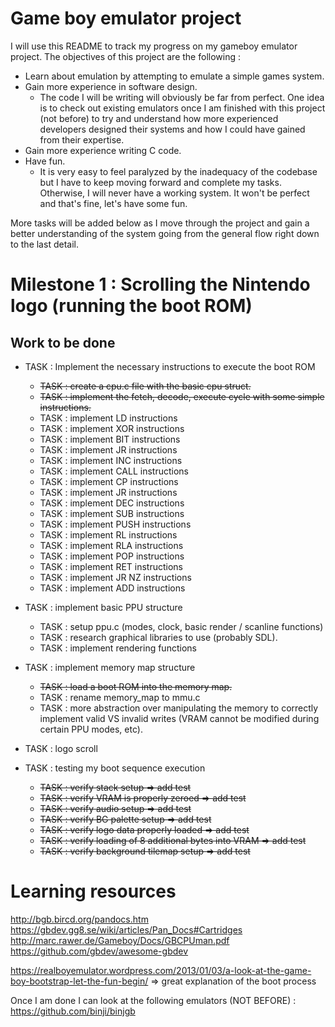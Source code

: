 # Game boy emulator project

I will use this README to track my progress on my gameboy emulator project. The objectives of this project are the following :
- Learn about emulation by attempting to emulate a simple games system.
- Gain more experience in software design.
	- The code I will be writing will obviously be far from perfect. One idea is to check out existing emulators once I am finished with this project (not before) to try and understand how more experienced developers designed their systems and how I could have gained from their expertise.
- Gain more experience writing C code.
- Have fun.
	- It is very easy to feel paralyzed by the inadequacy of the codebase but I have to keep moving forward and complete my tasks. Otherwise, I will never have a working system. It won't be perfect and that's fine, let's have some fun.

More tasks will be added below as I move through the project and gain a better understanding of the system going from the general flow right down to the last detail.

# Milestone 1 : Scrolling the Nintendo logo (running the boot ROM)

## Work to be done

- TASK : Implement the necessary instructions to execute the boot ROM

	- ~~TASK : create a cpu.c file with the basic cpu struct.~~
	- ~~TASK : implement the fetch, decode, execute cycle with some simple instructions.~~
	- TASK : implement LD instructions
	- TASK : implement XOR instructions
	- TASK : implement BIT instructions
	- TASK : implement JR instructions
	- TASK : implement INC instructions
	- TASK : implement CALL instructions
	- TASK : implement CP instructions
	- TASK : implement JR instructions
	- TASK : implement DEC instructions
	- TASK : implement SUB instructions
	- TASK : implement PUSH instructions
	- TASK : implement RL instructions
	- TASK : implement RLA instructions
	- TASK : implement POP instructions
	- TASK : implement RET instructions
	- TASK : implement JR NZ instructions
	- TASK : implement ADD instructions

- TASK : implement basic PPU structure
	- TASK : setup ppu.c (modes, clock, basic render / scanline functions)
	- TASK : research graphical libraries to use (probably SDL).
	- TASK : implement rendering functions

- TASK : implement memory map structure
	- ~~TASK : load a boot ROM into the memory map.~~
	- TASK : rename memory_map to mmu.c
	- TASK : more abstraction over manipulating the memory to correctly implement valid VS invalid writes (VRAM cannot be modified during certain PPU modes, etc).

- TASK : logo scroll

- TASK : testing my boot sequence execution
	- ~~TASK : verify stack setup => add test~~
	- ~~TASK : verify VRAM is properly zeroed => add test~~
	- ~~TASK : verify audio setup => add test~~
	- ~~TASK : verify BG palette setup => add test~~
	- ~~TASK : verify logo data properly loaded => add test~~
	- ~~TASK : verify loading of 8 additional bytes into VRAM => add test~~
	- ~~TASK : verify background tilemap setup => add test~~

# Learning resources

http://bgb.bircd.org/pandocs.htm
https://gbdev.gg8.se/wiki/articles/Pan_Docs#Cartridges
http://marc.rawer.de/Gameboy/Docs/GBCPUman.pdf
https://github.com/gbdev/awesome-gbdev

https://realboyemulator.wordpress.com/2013/01/03/a-look-at-the-game-boy-bootstrap-let-the-fun-begin/ => great explanation of the boot process

Once I am done I can look at the following emulators (NOT BEFORE) : 
https://github.com/binji/binjgb